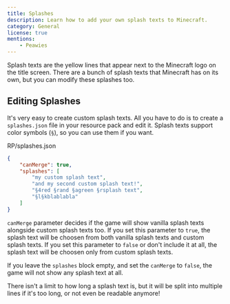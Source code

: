 ```yaml
---
title: Splashes
description: Learn how to add your own splash texts to Minecraft.
category: General
license: true
mentions:
    - Peawies
---
```


Splash texts are the yellow lines that appear next to the Minecraft logo on the title screen. There are a bunch of splash texts that Minecraft has on its own, but you can modify these splashes too.

## Editing Splashes

It's very easy to create custom splash texts. All you have to do is to create a `splashes.json` file in your resource pack and edit it. Splash texts support color symbols (`§`), so you can use them if you want.

<CodeHeader>RP/splashes.json</CodeHeader>

```json
{
    "canMerge": true,
    "splashes": [
        "my custom splash text",
        "and my second custom splash text!",
        "§4red §rand §agreen §rsplash text",
        "§l§kblablabla"
    ]
}
```

<WikiImage
    src="/assets/images/concepts/splashes/A_splash_text_example.png"
    caption="A splash text example"
    width="300"
/>

`canMerge` parameter decides if the game will show vanilla splash texts alongside custom splash texts too. If you set this parameter to `true`, the splash text will be choosen from both vanilla splash texts and custom splash texts. If you set this parameter to `false` or don't include it at all, the splash text will be choosen only from custom splash texts.

If you leave the `splashes` block empty, and set the `canMerge` to `false`, the game will not show any splash text at all.

There isn't a limit to how long a splash text is, but it will be split into multiple lines if it's too long, or not even be readable anymore!

<WikiImage
    src="/assets/images/concepts/splashes/A_long_splash_text_example.png"
    caption="A long splash text example"
    width="300"
/>
